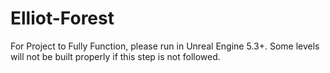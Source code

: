 # Elliot-Forest
For Project to Fully Function, please run in Unreal Engine 5.3+. Some levels will not be built properly if this step is not followed.
